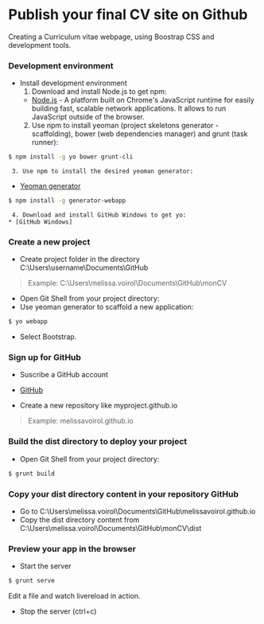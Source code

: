 # Publish your final CV site on Github

Creating a Curriculum vitae webpage, using Boostrap CSS and development tools.

### Development environment

  - Install development environment
     1. Download and install Node.js to get npm:
      * [Node.js] - A platform built on Chrome's JavaScript runtime for easily building fast, scalable network applications. It allows to run JavaScript outside of the browser.
     2. Use npm to install yeoman (project skeletons generator - scaffolding), bower (web dependencies manager) and grunt (task runner):
```sh
$ npm install -g yo bower grunt-cli
```
     3. Use npm to install the desired yeoman generator:
* [Yeoman generator]
```sh
$ npm install -g generator-webapp
```
     4. Download and install GitHub Windows to get yo:
    * [GitHub Windows]

### Create a new project
- Create project folder in the directory C:\Users\username\Documents\GitHub
> Example: C:\Users\melissa.voirol\Documents\GitHub\monCV
- Open Git Shell from your project directory:
 - Use yeoman generator to scaffold a new application:
```sh
$ yo webapp
```
 * Select Bootstrap.

### Sign up for GitHub
- Suscribe a GitHub account
 * [GitHub]
- Create a new repository like myproject.github.io
> Example: melissavoirol.github.io

### Build the dist directory to deploy your project
- Open Git Shell from your project directory:
```sh
$ grunt build
```

### Copy your dist directory content in your repository GitHub
- Go to C:\Users\melissa.voirol\Documents\GitHub\melissavoirol.github.io
- Copy the dist directory content from C:\Users\melissa.voirol\Documents\GitHub\monCV\dist

### Preview your app in the browser
- Start the server
```sh
$ grunt serve
```
Edit a file and watch livereload in action.
- Stop the server (ctrl+c)

[Node.js]:https://nodejs.org/
[Yeoman generator]:https://github.com/yeoman/generator-webapp
[GitHub Windows]:https://windows.github.com/
[GitHub]:https://github.com/

